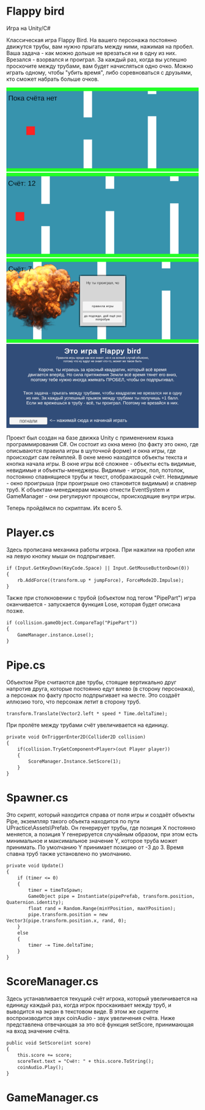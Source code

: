 # Flappy bird

Игра на Unity/C#

Классическая игра Flappy Bird. На вашего персонажа постоянно движутся трубы, вам нужно прыгать между ними, нажимая на пробел. Ваша задача - как можно дольше не врезаться ни в одну из них. Врезался - взорвался и проиграл. За каждый раз, когда вы успешно проскочите между трубами, вам будет начисляться одно очко. Можно играть одному, чтобы "убить время", либо соревноваться с друзьями, кто сможет набрать больше очков.

![Начало игры](https://github.com/kosobutski/uch_practice/blob/main/screenshots/up1.png)
![Процесс игры](https://github.com/kosobutski/uch_practice/blob/main/screenshots/up2.png)
![Окно проигрыша](https://github.com/kosobutski/uch_practice/blob/main/screenshots/up3.png)
![Меню с правилами игры](https://github.com/kosobutski/uch_practice/blob/main/screenshots/up4.png)

Проект был создан на базе движка Unity с применением языка программирования C#. Он состоит из окна меню (по факту это окно, где описываются правила игры в шуточной форме) и окна игры, где происходит сам геймплей. В окне меню находятся объекты текста и кнопка начала игры. В окне игры всё сложнее - объекты есть видимые, невидимые и объекты-менеджеры. Видимые - игрок, пол, потолок, постоянно спавнящиеся трубы и текст, отображающий счёт. Невидимые - окно проигрыша (при проигрыше оно становится видимым) и спавнер труб. К объектам-менеджерам можно отнести EventSystem и GameManager - они регулируют процессы, происходящие внутри игры.

Теперь пройдёмся по скриптам. Их всего 5.

# Player.cs

Здесь прописана механика работы игрока. При нажатии на пробел или на левую кнопку мыши он подпрыгивает.

```
if (Input.GetKeyDown(KeyCode.Space) || Input.GetMouseButtonDown(0))
{
    rb.AddForce((transform.up * jumpForce), ForceMode2D.Impulse);
}
```

Также при столкновении с трубой (объектом под тегом "PipePart") игра оканчивается - запускается функция Lose, которая будет описана позже.

```
if (collision.gameObject.CompareTag("PipePart"))
{
    GameManager.instance.Lose();
}
```

# Pipe.cs

Объектом Pipe считаются две трубы, стоящие вертикально друг напротив друга, которые постоянно едут влево (в сторону персонажа), а персонаж по факту просто подпрыгивает на месте. Это создаёт иллюзию того, что персонаж летит в сторону труб.

```
transform.Translate(Vector2.left * speed * Time.deltaTime);
```

При пролёте между трубами счёт увеличивается на единицу.

```
private void OnTriggerEnter2D(Collider2D collision)
{
    if(collision.TryGetComponent<Player>(out Player player))
    {
        ScoreManager.Instance.SetScore(1);
    }
}
```

# Spawner.cs

Это скрипт, который находится справа от поля игры и создаёт объекты Pipe, экземпляр такого объекта находится по пути UPractice\Assets\Prefab. Он генерирует трубы, где позиция X постоянно меняется, а позиция Y генерируется случайным образом, при этом есть минимальное и максимальное значение Y, которое труба может принимать. По умолчанию Y принимает позицию от -3 до 3. Время спавна труб также установлено по умолчанию.

```
private void Update()
{
    if (timer <= 0)
    {
        timer = timeToSpawn;
        GameObject pipe = Instantiate(pipePrefab, transform.position, Quaternion.identity);
        float rand = Random.Range(minYPosition, maxYPosition);
        pipe.transform.position = new Vector3(pipe.transform.position.x, rand, 0);
    }
    else
    {
        timer -= Time.deltaTime;
    }
}
```

# ScoreManager.cs

Здесь устанавливается текущий счёт игрока, который увеличивается на единицу каждый раз, когда игрок проскакивает между труб, и выводится на экран в текстовом виде. В этом же скрипте воспроизводится звук coinAudio - звук увеличения счёта. Ниже представлена отвечающая за это всё функция setScore, принимающая на вход значение счёта.

```
public void SetScore(int score)
{
    this.score += score;
    scoreText.text = "Счёт: " + this.score.ToString();
    coinAudio.Play();
}
```

# GameManager.cs

